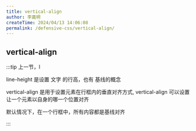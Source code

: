 ```yaml
---
title: vertical-align
author: 李嘉明
createTime: 2024/04/13 14:06:08
permalink: /defensive-css/vertical-align/
---
```



## vertical-align

:::tip
上一节，l

line-height 是设置 文字 的行高，也有 基线的概念

vertical-align 是用于设置元素在行框内的垂直对齐方式, vertical-align 可以设置让一个元素以自身的哪一个位置对齐

默认情况下，在一个行框中，所有内容都是基线对齐


:::